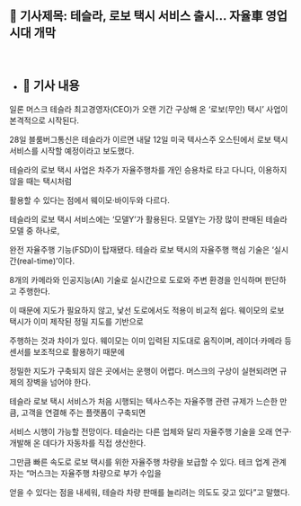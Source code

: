 ## 📰 기사제목: 테슬라, 로보 택시 서비스 출시… 자율車 영업 시대 개막
<br>

- ## 📄 기사 내용
 일론 머스크 테슬라 최고경영자(CEO)가 오랜 기간 구상해 온 ‘로보(무인) 택시’ 사업이 본격적으로 시작된다.

 28일 블룸버그통신은 테슬라가 이르면 내달 12일 미국 텍사스주 오스틴에서 로보 택시 서비스를 시작할 예정이라고 보도했다. 

 테슬라의 로보 택시 사업은 차주가 자율주행차를 개인 승용차로 타고 다니다, 이용하지 않을 때는 택시처럼 

 활용할 수 있다는 점에서 웨이모·바이두와 다르다. 

 테슬라의 로보 택시 서비스에는 ‘모델Y’가 활용된다. 모델Y는 가장 많이 판매된 테슬라 모델 중 하나로, 
 
 완전 자율주행 기능(FSD)이 탑재됐다. 테슬라 로보 택시의 자율주행 핵심 기술은 ‘실시간(real-time)’이다. 
 
 8개의 카메라와 인공지능(AI) 기술로 실시간으로 도로와 주변 환경을 인식하며 판단하고 주행한다. 
 
 이 때문에 지도가 필요하지 않고, 낯선 도로에서도 적용이 비교적 쉽다. 웨이모의 로보 택시가 이미 제작된 정밀 지도를 기반으로 
 
 주행하는 것과 차이가 있다. 웨이모는 이미 입력된 지도대로 움직이며, 레이더·카메라 등 센서를 보조적으로 활용하기 때문에 
 
 정밀한 지도가 구축되지 않은 곳에서는 운행이 어렵다. 머스크의 구상이 실현되려면 규제의 장벽을 넘어야 한다. 
 
 테슬라 로보 택시 서비스가 처음 시행되는 텍사스주는 자율주행 관련 규제가 느슨한 만큼, 고객을 연결해 주는 플랫폼이 구축되면 
 
 서비스 시행이 가능할 전망이다. 테슬라는 다른 업체와 달리 자율주행 기술을 오래 연구·개발해 온 데다가 자동차를 직접 생산한다. 
 
 그만큼 빠른 속도로 로보 택시를 위한 자율주행 차량을 보급할 수 있다. 테크 업계 관계자는 “머스크는 자율주행 차량으로 부가 수입을
 
 얻을 수 있다는 점을 내세워, 테슬라 차량 판매를 늘리려는 의도도 갖고 있다”고 말했다.

